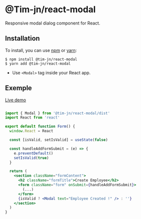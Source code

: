 # @Tim-jn/react-modal

Responsive modal dialog component for React.

## Installation

To install, you can use [npm](https://npmjs.org/) or [yarn](https://yarnpkg.com):

    $ npm install @tim-jn/react-modal
    $ yarn add @tim-jn/react-modal

  - Use `<Modal>` tag inside your React app.

## Exemple

 [Live demo](https://wealthhealth.netlify.app/)

```jsx

import { Modal } from '@tim-jn/react-modal/dist'
import React from 'react'

export default function Form() {
  window.React = React

  const [isValid, setIsValid] = useState(false)

  const handleAddFormSubmit = (e) => {
    e.preventDefault()
    setIsValid(true)
  }

  return (
    <section className="formContent">
      <h2 className="formTitle">Create Employee</h2>
      <form className="form" onSubmit={handleAddFormSubmit}>
        (...)
      </form>
      {isValid ? <Modal text="Employee Created !" /> : ''}
    </section>
  )
}

```